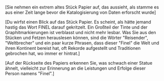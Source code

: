 [Sie nehmen ein extrem altes Stück Papier auf, das aussieht, als stamme es aus einer Zeit lange bevor die Katalogisierung von Daten erforscht wurde]

[Du wirfst einen Blick auf das Stück Papier. Es scheint, als hätte jemand hastig das Wort FINEL darauf gekritzelt. Ein Großteil der Tinte und der Graphitmarkierungen ist verblasst und nicht mehr lesbar. Was Sie aus den Stücken und Fetzen herauslesen können, sind die Wörter "Reisender", "Weltbrecher" und ein paar kurze Phrasen, dass dieser "Finel" die Welt und ihren Kontinent bereist hat, oft Rekorde aufgestellt und Traditionen gebrochen hat, wo immer er hintrat.]

[Auf der Rückseite des Papiers erkennen Sie, was schwach einer Statue ähnelt, vielleicht zur Erinnerung an die Leistungen und Erfolge dieser Person namens "Finel".]
